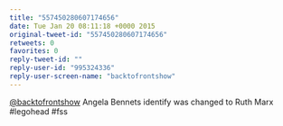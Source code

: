 ```yaml
---
title: "557450280607174656"
date: Tue Jan 20 08:11:18 +0000 2015
original-tweet-id: "557450280607174656"
retweets: 0
favorites: 0
reply-tweet-id: ""
reply-user-id: "995324336"
reply-user-screen-name: "backtofrontshow"
---
```

<a href="https://twitter.com/backtofrontshow">@backtofrontshow</a> Angela Bennets identify was changed to Ruth Marx  #legohead #fss
